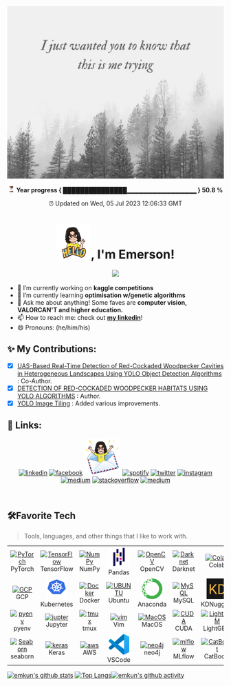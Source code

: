 <p align="center">
<a href="https://open.spotify.com/track/7kt9e9LFSpN1zQtYEl19o1?si=67b666fbca574e14"><img width="511" height="400" src="https://github.com/emersondelemmus/emersondelemmus/blob/master/img/quotable_quote_stretch.png"></a>
</p>

<p align="center">
<img src = "https://github.com/emersondelemmus/emersondelemmus/blob/master/img/hourglass-timer.gif" width="15"/> <b> Year progress { ███████████████▁▁▁▁▁▁▁▁▁▁▁▁▁▁▁ } 50.8 % </b>
</p>
<p align="center">
⏰ Updated on Wed, 05 Jul 2023 12:06:33 GMT
</p>


<h1 align="center"> <img height="80" img src="https://github.com/emersondelemmus/emersondelemmus/blob/master/img/hello.png"/>, I'm Emerson!</h1>
<p align="center">
 <img alig src = "https://github-profile-trophy.vercel.app/?username=emersondelemmus&theme=dracula" />
</p>


- 🔭 I’m currently working on **kaggle competitions**
- 🌱 I’m currently learning **optimisation w/genetic algorithms**
- 💬 Ask me about anything! Some faves are **computer vision, VALORCAN'T and higher education.** 
- 📫 How to reach me: check out [**my linkedin**](https://www.linkedin.com/in/edelemmus/)!
- 😄 Pronouns: (he/him/his)

## ✨ My Contributions:
- [X] [UAS-Based Real-Time Detection of Red-Cockaded Woodpecker Cavities in Heterogeneous Landscapes Using YOLO Object Detection Algorithms](https://www.mdpi.com/2072-4292/15/4/883) : Co-Author.
- [X] [DETECTION OF RED-COCKADED WOODPECKER HABITATS USING YOLO ALGORITHMS](https://shsu-ir.tdl.org/bitstream/handle/20.500.11875/3635/DE%20LEMMUS%20II-PRIMARY-2022.pdf?sequence=1&isAllowed=y) : Author.
- [X] [YOLO Image Tiling](https://github.com/emersondelemmus/yolo-tiling) : Added various improvements.

## :link: Links:

<p align="center">
  <a href="https://www.linkedin.com/in/edelemmus/"><img height="75" img src="https://www.vectorlogo.zone/logos/linkedin/linkedin-icon.svg" alt="linkedin"/></a>
  <a href="https://www.kaggle.com/emersondelemmus"><img height="80" img src="https://www.vectorlogo.zone/logos/kaggle/kaggle-icon.svg" alt="facebook"/></a>
  <a href="mailto:edelemmus@gmail.com"><img height="85" img src="https://github.com/emersondelemmus/emersondelemmus/blob/master/img/envelope_greeting.png" alt="email"/></a>
  <a href="https://open.spotify.com/user/12144018445"><img height="80" img src="https://www.vectorlogo.zone/logos/spotify/spotify-icon.svg" alt="spotify"/></a>
  <a href="https://twitter.com/emersondelemmus"><img height="80" img src="https://www.vectorlogo.zone/logos/twitter/twitter-tile.svg" alt="twitter"/></a>
  <a href="https://www.instagram.com/emersondelemmus/"><img height="80" img src="https://www.vectorlogo.zone/logos/instagram/instagram-icon.svg" alt="instagram"/></a>
  <a href="https://medium.com/@edelemmus"><img height="80" img src="https://img.icons8.com/color/96/000000/medium-logo.png" alt="medium"/></a>
  <a href="https://stackoverflow.com/users/8859867/emerson-a-de-lemmus-ii"><img height="80" img src="https://www.vectorlogo.zone/logos/stackoverflow/stackoverflow-tile.svg" alt="stackoverflow"/></a>
  <a href="https://www.verseoftheday.com/"><img height="85" img src="https://upload.wikimedia.org/wikipedia/commons/1/1a/Bibletime-logo.svg" alt="medium"/></a>
</p>


<br>

<h2 align="left" id="emerson-tech">🛠️Favorite Tech</h2>

> Tools, languages, and other things that I like to work with.

<table>
  <tr>
    <td align="center" width="96">
      <a href="https://pytorch.org/">
        <img src="https://www.vectorlogo.zone/logos/pytorch/pytorch-icon.svg" width="48" height="48" alt="PyTorch" />
      </a>
      <br>PyTorch
    </td>
    <td align="center" width="96">
      <a href="https://www.tensorflow.org/">
        <img src="https://www.vectorlogo.zone/logos/tensorflow/tensorflow-icon.svg" width="48" height="48" alt="TensorFlow" />
      </a>
      <br>TensorFlow
    </td>
    <td align="center" width="96">
      <a href="https://numpy.org/">
        <img src="https://www.vectorlogo.zone/logos/numpy/numpy-icon.svg" width="48" height="48" alt="NumPy" />
      </a>
      <br>NumPy
    </td>
    <td align="center" width="96">
      <a href="https://pandas.pydata.org/">
        <img src="https://github.com/devicons/devicon/blob/master/icons/pandas/pandas-original.svg" width="48" height="48" alt="Pandas" />
      </a>
      <br>Pandas
    </td>
    <td align="center" width="96">
      <a href="https://opencv.org/">
        <img src="https://www.vectorlogo.zone/logos/opencv/opencv-icon.svg" width="48" height="48" alt="OpenCV" />
      </a>
      <br>OpenCV
    </td>
    <td align="center" width="96">
      <a href="https://pjreddie.com/darknet/">
        <img src="https://pbs.twimg.com/profile_images/865698590122844160/Kg5dYKkG_400x400.jpg" width="48" height="48" alt="Darknet" />
      </a>
      <br>Darknet
    </td>
    <td align="center" width="96">
      <a href="https://colab.research.google.com/" >
        <img src="https://colab.research.google.com/img/colab_favicon_256px.png" width="48" height="48" alt="Colab" />
      </a>
      <br>Colab
    </td>
    <td align="center" width="96">
      <a href="https://roboflow.com/">
        <img src="https://pbs.twimg.com/profile_images/1426271234145325062/xIWWM_a-_400x400.jpg" width="48" height="48" alt="Roboflow" />
      </a>
      <br>Roboflow
    </td>
    <td align="center" width="96">
      <a href="https://wandb.ai/home">
        <img src="https://wandb.ai/logo.svg" width="48" height="48" alt="wabdb" />
      </a>
      <br>W&B
    </td>
  </tr>
  <tr>
    <td align="center" width="96">
      <a href="https://console.cloud.google.com/marketplace/details/click-to-deploy-images/deeplearning?pli=1" >
        <img src="https://www.vectorlogo.zone/logos/google_cloud/google_cloud-icon.svg" width="48" height="48" alt="GCP" />
      </a>
      <br>GCP
    </td>
    <td align="center" width="96">
      <a href="https://kubernetes.io/" >
        <img src="https://raw.githubusercontent.com/cncf/artwork/master/projects/kubernetes/icon/color/kubernetes-icon-color.svg" width="48" height="48" alt="Kubernetes" />
      </a>
      <br>Kubernetes
    </td>
    <td align="center"  width="96">
      <a href="https://www.docker.com/">
        <img src="https://www.vectorlogo.zone/logos/docker/docker-icon.svg" width="48" height="48" alt="Docker" />
      </a>
      <br>Docker
    </td>
    <td align="center"  width="96">
      <a href="https://ubuntu.com/">
        <img src="https://www.vectorlogo.zone/logos/ubuntu/ubuntu-icon.svg" width="48" height="48" alt="UBUNTU" />
      </a>
      <br>Ubuntu
    </td>
    <td align="center" width="96">
      <a href="https://www.anaconda.com/">
        <img src="https://github.com/devicons/devicon/blob/master/icons/anaconda/anaconda-original.svg" width="48" height="48" alt="Anaconda" />
      </a>
      <br>Anaconda
    </td>
    <td align="center"  width="96">
      <a href="https://www.mysql.com/">
        <img src="https://www.vectorlogo.zone/logos/mysql/mysql-icon.svg" width="48" height="48" alt="MySQL" />
      </a>
      <br>MySQL
    </td>
    <td align="center" width="96">
      <a href="https://www.kdnuggets.com/" >
        <img src="https://github.com/emersondelemmus/emersondelemmus/blob/master/img/KD.png" width="48" height="48" alt="KDNuggets" />
      </a>
      <br>KDNuggets
    </td>
    <td align="center" width="96">
      <a href="https://scikit-learn.org/stable/" >
        <img src="https://upload.wikimedia.org/wikipedia/commons/0/05/Scikit_learn_logo_small.svg" width="48" height="48" alt="sklearn" />
      </a>
      <br>sklearn
    </td>
    <td align="center" width="96">
      <a href="https://openai.com/" >
        <img src="https://github.com/simple-icons/simple-icons/blob/master/icons/openai.svg" width="48" height="48" alt="OpenAI" />
      </a>
      <br>OpenAI
    </td>
  </tr>
  <tr>
   <td align="center" width="96">
      <a href="https://github.com/pyenv" >
        <img src="https://avatars.githubusercontent.com/u/16530698?s=200&v=4" width="48" height="48" alt="pyenv" />
      </a>
      <br>pyenv
    </td>
   <td align="center" width="96">
      <a href="https://jupyter.org/" >
        <img src="https://www.vectorlogo.zone/logos/jupyter/jupyter-icon.svg" width="48" height="48" alt="jupter" />
      </a>
      <br>Jupyter
    </td>
   <td align="center" width="96">
      <a href="https://github.com/tmux/tmux/wiki" >
        <img src="https://vectorwiki.com/images/LWEdW__tmux.svg" width="48" height="48" alt="tmux" />
      </a>
      <br>tmux
    </td>
   <td align="center" width="96">
      <a href="https://www.vim.org/" >
        <img src="https://www.vectorlogo.zone/logos/vim/vim-icon.svg" width="48" height="48" alt="vim" />
      </a>
      <br>Vim
    </td>
   <td align="center" width="96">
      <a href="https://en.wikipedia.org/wiki/Mac_operating_systems" >
        <img src="https://upload.wikimedia.org/wikipedia/en/b/b9/MacOS_original_logo.svg" width="48" height="48" alt="MacOS" />
      </a>
      <br>MacOS
    </td>
   <td align="center" width="96">
      <a href="https://docs.nvidia.com/cuda/cuda-compiler-driver-nvcc/" >
        <img src="https://upload.wikimedia.org/wikipedia/sco/2/21/Nvidia_logo.svg" width="48" height="48" alt="CUDA" />
      </a>
      <br>CUDA
    </td>
   <td align="center" width="96">
      <a href="https://lightgbm.readthedocs.io/en/v3.3.2/" >
        <img src="https://github.com/valohai/ml-logos/blob/master/lightgbm_on_spark.svg" width="48" height="48" alt="LightGBM" />
      </a>
      <br>LightGBM
    </td>
   <td align="center" width="96">
      <a href="https://xgboost.readthedocs.io/en/stable/#" >
        <img src="https://images.opencollective.com/xgboost/3a1e64e/logo/192.png" width="48" height="48" alt="XGBoost" />
      </a>
      <br>XGBoost
    </td>
   <td align="center" width="96">
      <a href="https://ocw.mit.edu/" >
        <img src="https://www.vectorlogo.zone/logos/mitedu/mitedu-icon.svg" width="48" height="48" alt="OCW" />
      </a>
      <br>opencourseware
    </td>
  </tr>
  <tr>
  <td align="center" width="96">
      <a href="https://seaborn.pydata.org/index.html" >
        <img src="https://github.com/gilbarbara/logos/blob/main/logos/seaborn-icon.svg" width="48" height="48" alt="Seaborn" />
      </a>
      <br>seaborn
    </td>
  <td align="center" width="96">
      <a href="https://keras.io/" >
        <img src="https://upload.wikimedia.org/wikipedia/commons/a/ae/Keras_logo.svg" width="48" height="48" alt="keras" />
      </a>
      <br>Keras
    </td>
    <td align="center" width="96">
      <a href="https://aws.amazon.com/" >
        <img src="https://www.vectorlogo.zone/logos/amazon_aws/amazon_aws-icon.svg" width="48" height="48" alt="aws" />
      </a>
      <br>AWS
    </td>
    <td align="center" width="96">
      <a href="https://code.visualstudio.com/" >
        <img src="https://github.com/devicons/devicon/blob/master/icons/vscode/vscode-original.svg" width="48" height="48" alt="vscode" />
      </a>
      <br>VSCode
    </td>
    <td align="center" width="96">
      <a href="https://neo4j.com/" >
        <img src="https://www.vectorlogo.zone/logos/neo4j/neo4j-icon.svg" width="48" height="48" alt="neo4j" />
      </a>
      <br>neo4j
    </td>
     <td align="center" width="96">
      <a href="https://mlflow.org/" >
        <img src="https://avatars.githubusercontent.com/u/61449322?v=4" width="48" height="48" alt="mlflow" />
      </a>
      <br>MLflow
    </td>
    <td align="center" width="96">
      <a href="https://catboost.ai/" >
        <img src="https://upload.wikimedia.org/wikipedia/commons/c/cc/CatBoostLogo.png" width="48" height="48" alt="CatBoost" />
      </a>
      <br>CatBoost
    </td>
  </tr>
</table>






<!--## 🛠️ Tools:

<code><a href="https://pytorch.org/"><img height="65" src="https://www.vectorlogo.zone/logos/pytorch/pytorch-ar21.svg"></a></code>
<code><a href="https://www.tensorflow.org/"><img height="70" src="https://www.vectorlogo.zone/logos/tensorflow/tensorflow-ar21.svg"></a></code>
<code><a href="https://numpy.org/"><img height="65" src="https://www.vectorlogo.zone/logos/numpy/numpy-ar21.svg"></a></code>
<code><a href="https://pandas.pydata.org/"><img height="55" src="https://github.com/valohai/ml-logos/blob/master/pandas.svg"></a></code>
<code><a href="https://ubuntu.com/"><img height="55" src="https://www.vectorlogo.zone/logos/linux/linux-icon.svg"></a></code>
<code><a href="" target="_blank"><img height="55" src="https://www.vectorlogo.zone/logos/kaggle/kaggle-ar21.svg"></a></code>
<code><a href="" target="_blank"><img height="70" src="https://www.vectorlogo.zone/logos/jetbrains/jetbrains-ar21.svg"></a></code>-->


[![emkun's github stats](https://github-readme-stats.vercel.app/api/top-langs/?username=emersondelemmus&hide=html,css)](https://github.com/anuraghazra/github-readme-stats)
[![Top Langs](https://github-readme-stats.vercel.app/api?username=emersondelemmus&show_icons=true&count_private=true&line_height=40)](https://github.com/anuraghazra/github-readme-stats)[![emkun's github activity](https://github-readme-activity-graph.cyclic.app/graph?username=emersondelemmus&theme=react-dark&hide_title=true)](https://github.com/ashutosh00710/github-readme-activity-graph)


